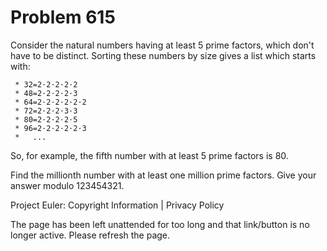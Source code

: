 #   Problem 615

   Consider the natural numbers having at least 5 prime factors, which don't
   have to be distinct.
   Sorting these numbers by size gives a list which starts with:

     * 32=2⋅2⋅2⋅2⋅2
     * 48=2⋅2⋅2⋅2⋅3
     * 64=2⋅2⋅2⋅2⋅2⋅2
     * 72=2⋅2⋅2⋅3⋅3
     * 80=2⋅2⋅2⋅2⋅5
     * 96=2⋅2⋅2⋅2⋅2⋅3
     *   ...

   So, for example, the fifth number with at least 5 prime factors is 80.

   Find the millionth number with at least one million prime factors.
   Give your answer modulo 123454321.

   Project Euler: Copyright Information | Privacy Policy

   The page has been left unattended for too long and that link/button is no
   longer active. Please refresh the page.
